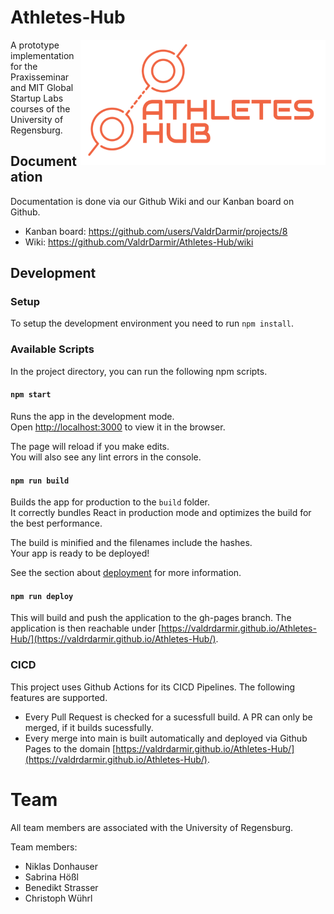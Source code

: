 # Athletes-Hub

<img align="right" style="height: 200px" src="logo.png"></img>    

A prototype implementation for the Praxisseminar and MIT Global Startup Labs courses of the University of Regensburg.

## Documentation

Documentation is done via our Github Wiki and our Kanban board on Github.
 - Kanban board: https://github.com/users/ValdrDarmir/projects/8
 - Wiki: https://github.com/ValdrDarmir/Athletes-Hub/wiki

## Development

### Setup

To setup the development environment you need to run `npm install`.

### Available Scripts

In the project directory, you can run the following npm scripts.

#### `npm start`

Runs the app in the development mode.\
Open [http://localhost:3000](http://localhost:3000) to view it in the browser.

The page will reload if you make edits.\
You will also see any lint errors in the console.

#### `npm run build`

Builds the app for production to the `build` folder.\
It correctly bundles React in production mode and optimizes the build for the best performance.

The build is minified and the filenames include the hashes.\
Your app is ready to be deployed!

See the section about [deployment](https://facebook.github.io/create-react-app/docs/deployment) for more information.

#### `npm run deploy`

This will build and push the application to the gh-pages branch.
The application is then reachable under [https://valdrdarmir.github.io/Athletes-Hub/](https://valdrdarmir.github.io/Athletes-Hub/).

### CICD

This project uses Github Actions for its CICD Pipelines. The following features are supported.
- Every Pull Request is checked for a sucessfull build. A PR can only be merged, if it builds sucessfully.
- Every merge into main is built automatically and deployed via Github Pages to the domain [https://valdrdarmir.github.io/Athletes-Hub/](https://valdrdarmir.github.io/Athletes-Hub/).

# Team

All team members are associated with the University of Regensburg.

Team members:
- Niklas Donhauser
- Sabrina Hößl
- Benedikt Strasser
- Christoph Wührl
